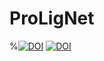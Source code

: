 # ProLigNet

%[![DOI](https://sandbox.zenodo.org/badge/300690533.svg)](https://sandbox.zenodo.org/badge/latestdoi/300690533)
<a href="https://doi.org/10.5281/zenodo.4912646"><img src="https://zenodo.org/badge/DOI/10.5281/zenodo.4912646.svg" alt="DOI"></a>

